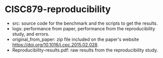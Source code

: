 # CISC879-reproducibility

* src: source code for the benchmark and the scripts to get the results.  
* logs: performance from paper, performance from the reproducibility study, and errors.  
* original_from_paper: zip file included on the paper's website https://doi.org/10.1016/j.cpc.2015.02.028.  
* Reproducibility-results.pdf: raw results from the reproducibility study.  
